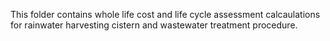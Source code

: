 This folder contains whole life cost and life cycle assessment calcaulations for rainwater harvesting cistern and wastewater treatment procedure.
